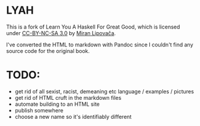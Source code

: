 # LYAH

This is a fork of Learn You A Haskell For Great Good, which is licensed under
[CC-BY-NC-SA 3.0](http://creativecommons.org/licenses/by-nc-sa/3.0/)
by [Miran Lipovača](http://www.oreilly.com/pub/au/5027).

I've converted the HTML to markdown with Pandoc since I couldn't find any
source code for the original book.


# TODO:

- get rid of all sexist, racist, demeaning etc language / examples / pictures
- get rid of HTML cruft in the markdown files
- automate building to an HTML site
- publish somewhere
- choose a new name so it's identifiably different
